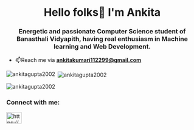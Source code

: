 <h1 align="center">Hello folks👋 I'm Ankita</h1>
<h3 align="center">Energetic and passionate Computer Science student of Banasthali Vidyapith, having real enthusiasm in Machine learning and Web Development.</h3>


- 📫Reach me via **ankitakumari112299@gmail.com**
<p><img align="left" src="https://github-readme-stats.vercel.app/api/top-langs?username=ankitagupta2002&show_icons=true&locale=en&layout=compact" alt="ankitagupta2002" /></p>


<p>&nbsp;<img align="center" src="https://github-readme-stats.vercel.app/api?username=ankitagupta2002&show_icons=true&locale=en" alt="ankitagupta2002" /></p>


<p><img align="center" src="https://github-readme-streak-stats.herokuapp.com/?user=ankitagupta2002&" alt="ankitagupta2002" /></p>


<h3 align="left">Connect with me:</h3>
<p align="left">
<a href="https://linkedin.com/in/https://www.linkedin.com/in/ankita-08636a203/" target="blank"><img align="center" src="https://raw.githubusercontent.com/rahuldkjain/github-profile-readme-generator/master/src/images/icons/Social/linked-in-alt.svg" alt="https://www.linkedin.com/in/ankita-08636a203/" height="30" width="40" /></a>
</p>
